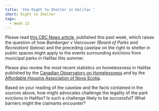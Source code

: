 ```yaml
---
title: 'the Right to Shelter in Halifax '
short: Right to Shelter
tags:
  - Week 13
---
```



Please read [this CBC News article,](https://www.cbc.ca/news/canada/nova-scotia/what-a-b-c-court-ruling-could-mean-for-halifax-park-evictions-1.6319104) published this past week, which raises the question of how *Bamberger v Vancouver (Board of Parks and Recreation)* (below) and the preceding caselaw on the right to shelter in public spaces might apply to the events surrounding evictions from municipal parks in Halifax this summer. 

Please also review the most recent statistics on homelessness in Halifax published by the [Canadian Observatory on Homelessness](https://www.homelesshub.ca/community-profile/halifax) and by the [Affordable Housing Association of Nova Scotia](https://www.ahans.ca/hrm-homelessness-statistics-2). 

Based on your reading of the caselaw and the facts contained in the sources above, how might advocates challenge the legality of the park evictions in Halifax? Is such a challenge likely to be successful? What barriers might the claimants encounter? 
